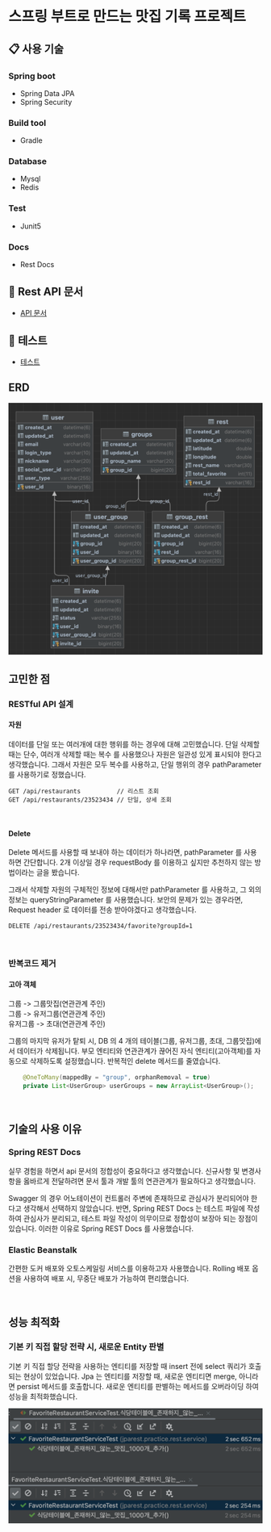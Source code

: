 # 스프링 부트로 만드는 맛집 기록 프로젝트

## :clipboard: 사용 기술

### Spring boot
* Spring Data JPA
* Spring Security

### Build tool
* Gradle

### Database
* Mysql
* Redis

### Test
* Junit5

### Docs
* Rest Docs

## :link: Rest API 문서
* [API 문서](https://jpa-rest.vercel.app/)

## :link: 테스트
* [테스트](https://github.com/vvs-kim/jpa_rest/tree/develop/src/test/java/jparest/practice)

## ERD
![](./src/main/resources/image/erd.png)

## 고민한 점
### RESTful API 설계

#### 자원
데이터를 단일 또는 여러개에 대한 행위를 하는 경우에 대해 고민했습니다. 단일 삭제할 때는 단수, 여러개 삭제할 때는 복수 를 사용했으나 자원은 일관성 있게 표시되야 한다고 생각했습니다.
그래서 자원은 모두 복수를 사용하고, 단일 행위의 경우 pathParameter 를 사용하기로 정했습니다.
```shell
GET /api/restaurants          // 리스트 조회
GET /api/restaurants/23523434 // 단일, 상세 조회
```

<br />

#### Delete
Delete 메서드를 사용할 때 보내야 하는 데이터가 하나라면, pathParameter 를 사용하면 간단합니다.
2개 이상일 경우 requestBody 를 이용하고 싶지만 추천하지 않는 방법이라는 글을 봤습니다.

그래서 삭제할 자원의 구체적인 정보에 대해서만 pathParameter 를 사용하고, 그 외의 정보는 queryStringParameter 를 사용했습니다.
보안의 문제가 있는 경우라면, Request header 로 데이터를 전송 받아야겠다고 생각했습니다.
```shell
DELETE /api/restaurants/23523434/favorite?groupId=1
```

<br />

### 반복코드 제거
#### 고아 객체

그룹 -> 그룹맛집(연관관계 주인)<br/>
그룹 -> 유저그룹(연관관계 주인)<br/>
유저그룹 -> 초대(연관관계 주인)

그룹의 마지막 유저가 탙퇴 시, DB 의 4 개의 테이블(그룹, 유저그룹, 초대, 그룹맛집)에서 데이터가 삭제됩니다.
부모 엔티티와 연관관계가 끊어진 자식 엔티티(고아객체)를 자동으로 삭제하도록 설정했습니다.
반복적인 delete 메서드를 줄였습니다.
```java
    @OneToMany(mappedBy = "group", orphanRemoval = true)
    private List<UserGroup> userGroups = new ArrayList<UserGroup>();
```

<br />

## 기술의 사용 이유

### Spring REST Docs
실무 경험을 하면서 api 문서의 정합성이 중요하다고 생각했습니다.
신규사항 및 변경사항을 옳바르게 전달하려면 문서 툴과 개발 툴의 연관관계가 필요하다고 생각했습니다.

Swagger 의 경우 어노테이션이 컨트롤러 주변에 존재하므로 관심사가 분리되어야 한다고 생각해서 선택하지 않았습니다.
반면, Spring REST Docs 는 테스트 파일에 작성하여 관심사가 분리되고, 테스트 파일 작성이 의무이므로 정합성이 보장아 되는 장점이 있습니다.
이러한 이유로 Spring REST Docs 를 사용했습니다.

### Elastic Beanstalk
간편한 도커 배포와 오토스케일링 서비스를 이용하고자 사용했습니다.
Rolling 배포 옵션을 사용하여 배포 시, 무중단 배포가 가능하여 편리했습니다.

<br />

## 성능 최적화

### 기본 키 직접 할당 전략 시, 새로운 Entity 판별
기본 키 직접 할당 전략을 사용하는 엔티티를 저장할 때 insert 전에 select 쿼리가 호출되는 현상이 있었습니다.
Jpa 는 엔티티를 저장할 때, 새로운 엔티티면 merge, 아니라면 persist 메서드를 호출합니다.
새로운 엔티티를 판별하는 메서드를 오버라이딩 하여 성능을 최적화했습니다.

![](./src/main/resources/image/new-entity.png)


